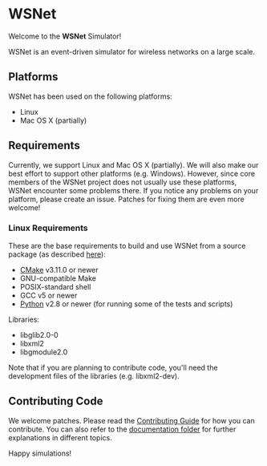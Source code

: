 # WSNet #

Welcome to the **WSNet** Simulator!

WSNet is an event-driven simulator for wireless networks on a large scale. 

## Platforms ##

WSNet has been used on the following platforms:

  * Linux
  * Mac OS X (partially)

## Requirements ##

Currently, we support Linux and Mac OS X (partially). We will also make our best
effort to support other platforms (e.g. Windows).
However, since core members of the WSNet project does not usually use
these platforms, WSNet encounter some problems there.  If
you notice any problems on your platform, please create an issue. 
Patches for fixing them are even more welcome!

### Linux Requirements ###

These are the base requirements to build and use WSNet from a source
package (as described [here](doc/dev/building/compiling.md)):

  * [CMake](https://cmake.org/) v3.11.0 or newer
  * GNU-compatible Make
  * POSIX-standard shell
  * GCC v5 or newer
  * [Python](https://www.python.org/) v2.8 or newer (for running some of
    the tests and scripts)

Libraries:

  * libglib2.0-0
  * libxml2
  * libgmodule2.0 

Note that if you are planning to contribute code, you'll need the development 
files of the libraries (e.g. libxml2-dev).

## Contributing Code ##

We welcome patches.  Please read the [Contributing Guide](CONTRIBUTING.md)
for how you can contribute. You can also refer to the [documentation folder](doc/README.md)
for further explanations in different topics.

Happy simulations!